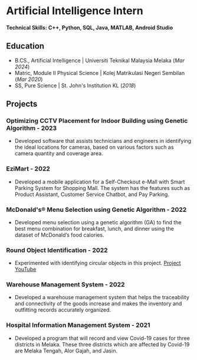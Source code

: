 # Artificial Intelligence Intern

#### Technical Skills: C++, Python, SQL, Java, MATLAB, Android Studio

## Education
- B.CS., Artificial Intelligence | Universiti Teknikal Malaysia Melaka (_Mar 2024_)
- Matric, Module II Physical Science | Kolej Matrikulasi Negeri Sembilan (_Mar 2020_)
- SS, Pure Science | St. John's Institution KL (_2018_)

## Projects
### Optimizing CCTV Placement for Indoor Building using Genetic Algorithm - 2023
- Developed software that assists technicians and engineers in identifying the ideal locations for cameras, based on various factors such as camera quantity and coverage area.

### EziMart - 2022
- Developed a mobile application for a Self-Checkout e-Mall with Smart Parking System for Shopping Mall. The system has the features such as Product Assistant, Customer Service Chatbot, and Pay Parking.

### McDonald's® Menu Selection using Genetic Algorithm - 2022
- Developed menu selection using a genetic algorithm (GA) to find the best menu combination for breakfast, lunch, and dinner using the dataset of McDonald’s food calories.

### Round Object Identification - 2022
- Experimented with identifying circular objects in this project.
[Project YouTube](https://youtu.be/ZU-yUrgbXfE)

### Warehouse Management System - 2022
- Developed a warehouse management system that helps the traceability and connectivity of the goods increase and makes the inventory and outfitting records accurately organized.

### Hospital Information Management System - 2021
- Developed a program that will record and view Covid-19 cases for three districts in Melaka. These three districts which are affected by Covid-19 are Melaka Tengah, Alor Gajah, and Jasin.
